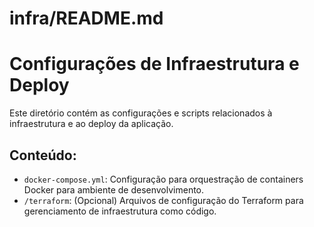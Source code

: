 # infra/README.md
# Configurações de Infraestrutura e Deploy

Este diretório contém as configurações e scripts relacionados à infraestrutura e ao deploy da aplicação.

## Conteúdo:

- `docker-compose.yml`: Configuração para orquestração de containers Docker para ambiente de desenvolvimento.
- `/terraform`: (Opcional) Arquivos de configuração do Terraform para gerenciamento de infraestrutura como código.